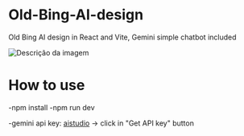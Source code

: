 # Old-Bing-AI-design
Old Bing AI design in React and Vite, Gemini simple chatbot included

![Descrição da imagem](src/assets/image/image.png)

# How to use

-npm install
-npm run dev

-gemini api key: [aistudio](aistudio.google.com) -> click in "Get API key" button